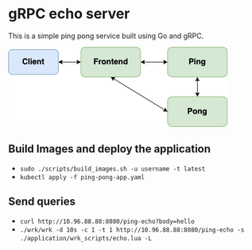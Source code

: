 # gRPC echo server

This is a simple ping pong service built using Go and gRPC.

![Application](./ping-pong-app.png)

## Build Images and deploy the application

- `sudo ./scripts/build_images.sh -u username -t latest`
- `kubectl apply -f ping-pong-app.yaml`


## Send queries

- `curl http://10.96.88.88:8080/ping-echo?body=hello`
- `./wrk/wrk -d 10s -c 1 -t 1 http://10.96.88.88:8080/ping-echo -s ./application/wrk_scripts/echo.lua -L`